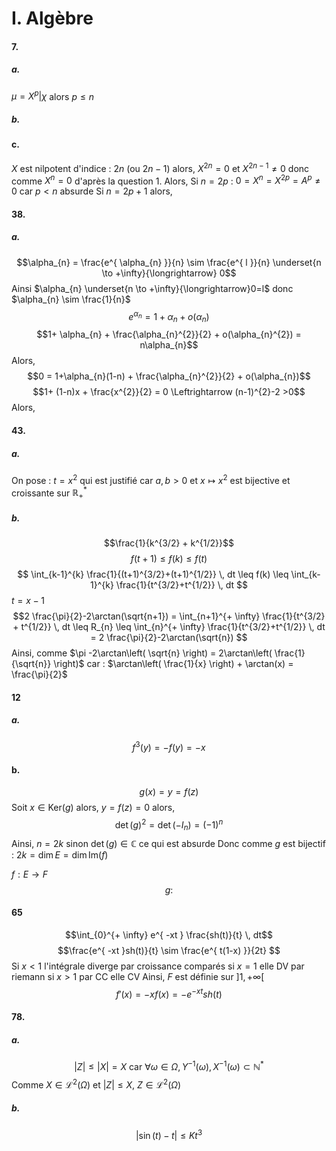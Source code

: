 # I. Algèbre
#### 7.
##### a.
$\mu=X^{p} | \chi$ alors $p\leq n$
##### b.

#### c.
$X$ est nilpotent d'indice : $2n$ (ou $2n-1$) alors, $X^{2n} = 0$ et $X^{2n-1} \neq 0$ donc comme $X^{n} = 0$ d'après la question 1. Alors,
Si $n = 2p$ : $0 = X^{n}=X^{2p} = A^{p} \neq 0$ car $p<n$ absurde
Si $n = 2p+1$ alors, 

#### 38.
##### a.
$$\alpha_{n} = \frac{e^{ \alpha_{n} }}{n} \sim \frac{e^{ l }}{n} \underset{n \to +\infty}{\longrightarrow} 0$$
Ainsi $\alpha_{n} \underset{n \to +\infty}{\longrightarrow}0=l$ donc $\alpha_{n} \sim \frac{1}{n}$
$$e^{ \alpha_{n} } = 1+ \alpha_{n} + o(\alpha_{n})$$
$$1+ \alpha_{n} + \frac{\alpha_{n}^{2}}{2} + o(\alpha_{n}^{2})  = n\alpha_{n}$$
Alors, 
$$0 = 1+\alpha_{n}(1-n) + \frac{\alpha_{n}^{2}}{2} + o(\alpha_{n})$$
$$1+ (1-n)x + \frac{x^{2}}{2} = 0 \Leftrightarrow (n-1)^{2}-2 >0$$
Alors, 

#### 43.
##### a.
On pose : $t = x^{2}$ qui est justifié car $a, b>0$ et $x \mapsto x^{2}$ est bijective et croissante sur $\mathbb{R}_{+}^{*}$ 

##### b.
$$\frac{1}{k^{3/2} + k^{1/2}}$$
$$f(t+1) \leq f(k) \leq f(t)$$
$$ \int_{k-1}^{k} \frac{1}{(t+1)^{3/2}+(t+1)^{1/2}} \, dt \leq f(k) \leq \int_{k-1}^{k} \frac{1}{t^{3/2}+t^{1/2}} \, dt  $$
$t = x-1$
$$2 \frac{\pi}{2}-2\arctan(\sqrt{n+1}) = \int_{n+1}^{+ \infty} \frac{1}{t^{3/2} + t^{1/2}} \, dt  \leq R_{n} \leq  \int_{n}^{+ \infty} \frac{1}{t^{3/2}+t^{1/2}} \, dt = 2 \frac{\pi}{2}-2\arctan(\sqrt{n}) $$
Ainsi, comme $\pi -2\arctan\left( \sqrt{n} \right) = 2\arctan\left( \frac{1}{\sqrt{n}} \right)$
car : $\arctan\left( \frac{1}{x} \right) + \arctan(x) = \frac{\pi}{2}$


#### 12
##### a.
$$f^{3}(y) = -f(y) = -x $$
#### b.
$$g(x) = y = f(z)$$
Soit $x \in \mathrm{Ker}(g)$ alors, $y = f(z) = 0$ alors, 
$$\det(g)^{2} = \det(-I_{n}) = (-1)^{n}$$
Ainsi, $n = 2k$ sinon $\det(g) \in \mathbb{C}$ ce qui est absurde
Donc comme $g$ est bijectif : $2k=\dim E = \dim\mathrm{Im}(f)$ 


$f:E\to F$
$$g : $$



#### 65
$$\int_{0}^{+ \infty} e^{ -xt } \frac{sh(t)}{t}  \, dt$$
$$\frac{e^{ -xt }sh(t)}{t} \sim \frac{e^{ t(1-x) }}{2t}  $$
Si $x<1$ l'intégrale diverge par croissance comparés
si $x=1$ elle DV par riemann
si $x > 1$ par CC elle CV
Ainsi, $F$ est définie sur $]1, + \infty[$
$$f'(x) = -xf(x) = -e^{ -xt }sh(t)$$


#### 78.
##### a.
$$\left| Z\right| \leq \left| X\right| = X \text{ car }\forall \omega \in \Omega, Y^{-1}(\omega), X^{-1}(\omega) \subset \mathbb{N}^{*}$$
Comme $X \in \mathcal{L}^{2}(\Omega)$ et $\left| Z\right| \leq X$, $Z \in \mathcal{L}^{2}(\Omega)$

##### b.
$$\left| \sin(t) - t\right|\leq K t^{3}$$
$$$$